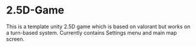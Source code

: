 # 2.5D-Game
This is a template unity 2.5D game which is based on valorant but works on a turn-based system.
Currently contains Settings menu and main map screen.
